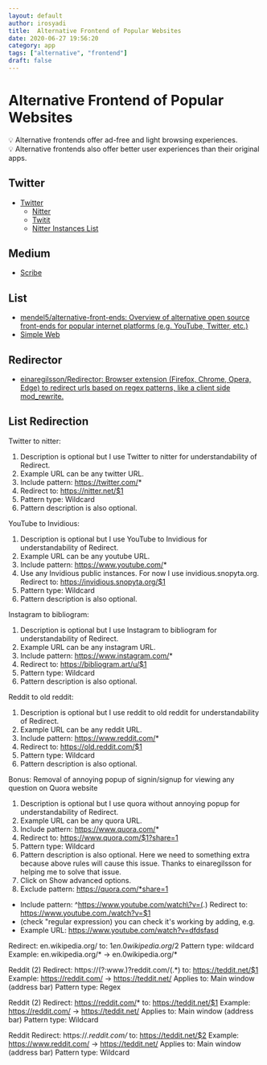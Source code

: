 ```yaml
---
layout: default
author: irosyadi
title:  Alternative Frontend of Popular Websites
date: 2020-06-27 19:56:20
category: app
tags: ["alternative", "frontend"]
draft: false
---
```


# Alternative Frontend of Popular Websites

💡 Alternative frontends offer ad-free and light browsing experiences.  
💡 Alternative frontends also offer better user experiences than their original apps.

## Twitter
- [Twitter](https://twitter.com/)
  - [Nitter](https://nitter.net/)
  - [Twitit](https://twitit.gq/)
  - [Nitter Instances List](https://github.com/zedeus/nitter/wiki/Instances)

## Medium
- [Scribe](https://scribe.rip/)

## List
- [mendel5/alternative-front-ends: Overview of alternative open source front-ends for popular internet platforms (e.g. YouTube, Twitter, etc.)](https://github.com/mendel5/alternative-front-ends)
- [Simple Web](https://simple-web.org/)

## Redirector
- [einaregilsson/Redirector: Browser extension (Firefox, Chrome, Opera, Edge) to redirect urls based on regex patterns, like a client side mod_rewrite.](https://github.com/einaregilsson/Redirector)

## List Redirection
Twitter to nitter:
1. Description is optional but I use Twitter to nitter for understandability of Redirect.
2. Example URL can be any twitter URL.
3. Include pattern: https://twitter.com/*
4. Redirect to: https://nitter.net/$1
5. Pattern type: Wildcard
6. Pattern description is also optional.

 

YouTube to Invidious:
1. Description is optional but I use YouTube to Invidious for understandability of Redirect.
2. Example URL can be any youtube URL.
3. Include pattern: https://www.youtube.com/*
4. Use any Invidious public instances. For now I use invidious.snopyta.org.
Redirect to: https://invidious.snopyta.org/$1
5. Pattern type: Wildcard
6. Pattern description is also optional.

 

Instagram to bibliogram:
1. Description is optional but I use Instagram to bibliogram for understandability of Redirect.
2. Example URL can be any instagram URL.
3. Include pattern: https://www.instagram.com/*
4. Redirect to: https://bibliogram.art/u/$1
5. Pattern type: Wildcard
6. Pattern description is also optional.

 

Reddit to old reddit:
1. Description is optional but I use reddit to old reddit for understandability of Redirect.
2. Example URL can be any reddit URL.
3. Include pattern: https://www.reddit.com/*
4. Redirect to: https://old.reddit.com/$1
5. Pattern type: Wildcard
6. Pattern description is also optional.

 

Bonus: Removal of annoying popup of signin/signup for viewing any question on Quora website
1. Description is optional but I use quora without annoying popup for understandability of Redirect.
2. Example URL can be any quora URL.
3. Include pattern: https://www.quora.com/*
4. Redirect to: https://www.quora.com/$1?share=1
5. Pattern type: Wildcard
6. Pattern description is also optional.
Here we need to something extra because above rules will cause this issue. Thanks to einaregilsson for helping me to solve that issue.
7. Click on Show advanced options.
8. Exclude pattern: https://quora.com/*share=1

* Include pattern: ^https://www.youtube.com/watch\?v=(.)
Redirect to: https://www.youtube.com./watch?v=$1
* (check "regular expression)
you can check it's working by adding, e.g.
* Example URL: https://www.youtube.com/watch?v=dfdsfasd

Redirect: en.wikipedia.org/
to: $1en.0wikipedia.org/$2
Pattern type: wildcard
Example: en.wikipedia.org/* → en.0wikipedia.org/*

Reddit (2)
Redirect: https://(?:www\.)?reddit.com/(.*)
to: https://teddit.net/$1
Example: https://reddit.com/ → https://teddit.net/
Applies to: Main window (address bar)
Pattern type: Regex


Reddit (2)
Redirect: https://reddit.com/*
to: https://teddit.net/$1
Example: https://reddit.com/ → https://teddit.net/
Applies to: Main window (address bar)
Pattern type: Wildcard


Reddit
Redirect: https://*.reddit.com/*
to: https://teddit.net/$2
Example: https://www.reddit.com/ → https://teddit.net/
Applies to: Main window (address bar)
Pattern type: Wildcard
